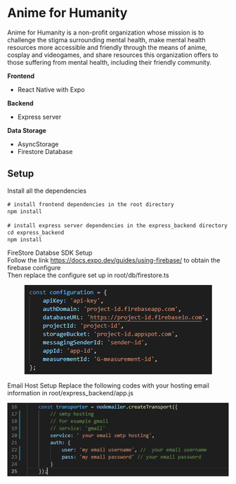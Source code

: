 # Anime for Humanity
    
Anime for Humanity is a non-profit organization whose mission is to challenge the stigma surrounding mental health, make mental health resources more accessible and friendly through the means of anime, cosplay and videogames, and share resources this organization offers to those suffering from mental health, including their friendly community.

**Frontend**
- React Native with Expo

**Backend**
- Express server

**Data Storage**
- AsyncStorage
- Firestore Database

## Setup
Install all the dependencies

```
# install frontend dependencies in the root directory
npm install

# install express server dependencies in the express_backend directory
cd express_backend
npm install
```
FireStore Databse SDK Setup <br>
Follow the link https://docs.expo.dev/guides/using-firebase/ to obtain the firebase configure <br>
Then replace the configure set up in root/db/firestore.ts

<p align="center">
<img src="readmePictures\firestore_config.png">    
 </p>

Email Host Setup
Replace the following codes with your hosting email information in root/express_backend/app.js
<p align="center">
<img src="readmePictures\express_email_setup.png">    
 </p>